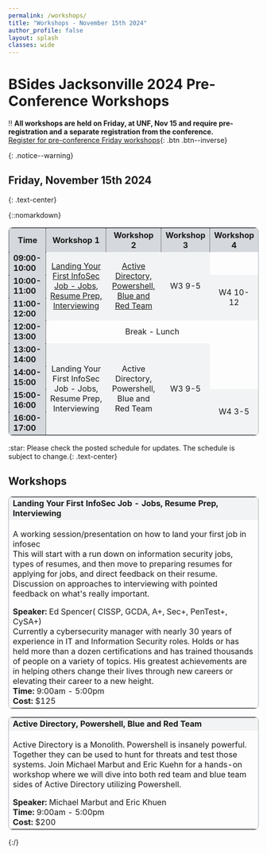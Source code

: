 ```yaml
---
permalink: /workshops/
title: "Workshops - November 15th 2024"
author_profile: false
layout: splash
classes: wide
---
```


# BSides Jacksonville 2024 Pre-Conference Workshops

:bangbang: **All workshops are held on Friday, at UNF, Nov 15 and require pre-registration and a separate registration from the conference.**<br>
[Register for pre-conference Friday workshops](https://www.eventbrite.com/e/bsides-jax-workshops-2024-tickets-1026240361547){: .btn .btn--inverse}
<!--//lewta/
:bangbang: All Workshops are at The University of North Florida, University Center, located at: [12000 Alumni Drive, Jacksonville, FL 32224](https://www.unf.edu/universitycenter/directions.html)<br>
:star: The schedule is also available via [HackerTracker](https://hackertracker.app/) on your mobile device.
//-->
{: .notice--warning} 

## Friday, November 15th 2024
{: .text-center}

{::nomarkdown}
<table style="border-style:solid; border-color:#ABB2B9; border-width:thin; border-radius: 8px;">
    <tr>
        <th style='background-color:#D5D8DC; text-align:center; vertical-align:middle border-right-style:dotted; border-left-style:dotted; border-width:thin;'>Time</th>
        <th style='background-color:#D5D8DC; text-align:center; vertical-align:middle; border-right-style:dotted; border-left-style:dotted; border-width:thin;'>Workshop 1</th>
        <th style='background-color:#D5D8DC; text-align:center; vertical-align:middle'>Workshop 2</th>
        <th style='background-color:#D5D8DC; text-align:center; vertical-align:middle; border-right-style:dotted; border-left-style:dotted; border-width:thin;'>Workshop 3</th>
        <th style='background-color:#D5D8DC; text-align:center; vertical-align:middle'>Workshop 4</th>
    </tr>
    <tr>
        <td style='background-color:#D5D8DC; font-weight:700; border-right-style:dotted; border-left-style:dotted; border-width:thin;'>09:00-10:00</td>
        <td rowspan="3" style='background-color:#F2F3F4; text-align:center; vertical-align:middle'><a href="#W1">Landing Your First InfoSec Job - Jobs, Resume Prep, Interviewing</a></td>
        <td rowspan="3" style='background-color:#F2F3F4; text-align:center; vertical-align:middle'><a href="#W2">Active Directory, Powershell, Blue and Red Team</a></td>
        <td rowspan="3" style='background-color:#F2F3F4; text-align:center; vertical-align:middle'>W3 9-5</td>
        <td style='text-align:center; vertical-align:middle'>&nbsp;</td>
    </tr>
    <tr>
        <td style='background-color:#D5D8DC; font-weight:700; border-right-style:dotted; border-left-style:dotted; border-width:thin;'>10:00-11:00</td>
        <td rowspan="2" style='background-color:#F2F3F4; text-align:center; vertical-align:middle'>W4 10-12</td>
    </tr>
    <tr>
        <td style='background-color:#D5D8DC; font-weight:700; border-right-style:dotted; border-left-style:dotted; border-width:thin;'>11:00-12:00</td>
    </tr>
    <tr>
        <td style='background-color:#D5D8DC; font-weight:700; border-right-style:dotted; border-left-style:dotted; border-width:thin;'>12:00-13:00</td>
        <td colspan="4" style='text-align:center; vertical-align:middle'>Break - Lunch</td>
    </tr>
    <tr>
        <td style='background-color:#D5D8DC; font-weight:700; border-right-style:dotted; border-left-style:dotted; border-width:thin;'>13:00-14:00</td>
        <td rowspan="4" style='background-color:#F2F3F4; text-align:center; vertical-align:middle'>Landing Your First InfoSec Job - Jobs, Resume Prep, Interviewing</td>
        <td rowspan="4" style='background-color:#F2F3F4; text-align:center; vertical-align:middle'>Active Directory, Powershell, Blue and Red Team</td>
        <td rowspan="4" style='background-color:#F2F3F4; text-align:center; vertical-align:middle'>W3 9-5</td>
        <td style='text-align:center; vertical-align:middle'>&nbsp;</td>
    </tr>
    <tr>
        <td style='background-color:#D5D8DC; font-weight:700; border-right-style:dotted; border-left-style:dotted; border-width:thin;'>14:00-15:00</td>
        <td style='text-align:center; vertical-align:middle'>&nbsp;</td>
    </tr>
    <tr>
        <td style='background-color:#D5D8DC; font-weight:700; border-right-style:dotted; border-left-style:dotted; border-width:thin;'>15:00-16:00</td>
        <td rowspan="2" style='background-color:#F2F3F4; text-align:center; vertical-align:middle'>W4 3-5</td>
    </tr>
    <tr>
        <td style='background-color:#D5D8DC; font-weight:700; border-right-style:dotted; border-left-style:dotted; border-width:thin;'>16:00-17:00</td>
    </tr>
    </table>
    :star: Please check the posted schedule for updates. The schedule is subject to change.{: .text-center}
    <h2>Workshops</h2>
    <table style="border-style:solid; border-color:#ABB2B9; border-width:thin; border-radius: 8px;">
        <tr>
            <td style='background-color:#F2F3F4; font-weight:700;' id='W1'>Landing Your First InfoSec Job - Jobs, Resume Prep, Interviewing</td>
        </tr>
        <tr>
            <td>
                <p>
                    A working session/presentation on how to land your first job in infosec<br>
                    This will start with a run down on information security jobs, types of resumes, and then move to preparing resumes for applying for jobs, and direct feedback on their resume. Discussion on approaches to interviewing with pointed feedback on what's really important.<br>
                </p>
                <b>Speaker:</b> Ed Spencer( CISSP, GCDA, A+, Sec+, PenTest+, CySA+)<br>
                Currently a cybersecurity manager with nearly 30 years of experience in IT and Information Security roles. Holds or has held more than a dozen certifications and has trained thousands of people on a variety of topics. His greatest achievements are in helping others change their lives through new careers or elevating their career to a new height.<br>
                <b>Time:</b> 9:00am - 5:00pm<br>
                <b>Cost:</b> $125
            </td>
        </tr>
    </table>
    <table style="border-style:solid; border-color:#ABB2B9; border-width:thin; border-radius: 8px;">
        <tr>
            <td style='background-color:#F2F3F4; font-weight:700;' id='W2'>Active Directory, Powershell, Blue and Red Team</td>
        </tr>
        <tr>
            <td>
                <p>
                    Active Directory is a Monolith. Powershell is insanely powerful. Together they can be used to hunt for threats and test those systems. Join Michael Marbut and Eric Kuehn for a hands-on workshop where we will dive into both red team and blue team sides of Active Directory utilizing Powershell.<br>
                </p>
                <b>Speaker:</b> Michael Marbut and Eric Khuen<br>
                <b>Time:</b> 9:00am - 5:00pm<br>
                <b>Cost:</b> $200
            </td>
        </tr>
    </table>

{:/}